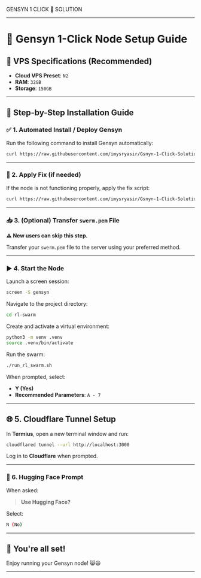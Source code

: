 GENSYN 1 CLICK 🚰 SOLUTION

---

# 🧠 Gensyn 1-Click Node Setup Guide

## 🔧 VPS Specifications (Recommended)

* **Cloud VPS Preset**: `N2`
* **RAM**: `32GB`
* **Storage**: `150GB`

---

## 🚀 Step-by-Step Installation Guide

### ✅ 1. Automated Install / Deploy Gensyn

Run the following command to install Gensyn automatically:

```bash
curl https://raw.githubusercontent.com/imysryasir/Gsnyn-1-Click-Solutions/refs/heads/main/gensyn_setup.sh | bash
```

---

### 🔧 2. Apply Fix (if needed)

If the node is not functioning properly, apply the fix script:

```bash
curl https://raw.githubusercontent.com/imysryasir/Gsnyn-1-Click-Solutions/refs/heads/main/fixgensyn.sh | bash
```

---

### 📥 3. (Optional) Transfer `swerm.pem` File

**⚠️ New users can skip this step.**

Transfer your `swerm.pem` file to the server using your preferred method.

---

### ▶️ 4. Start the Node

Launch a screen session:

```bash
screen -S gensyn
```

Navigate to the project directory:

```bash
cd rl-swarm
```

Create and activate a virtual environment:

```bash
python3 -m venv .venv
source .venv/bin/activate
```

Run the swarm:

```bash
./run_rl_swarm.sh
```

When prompted, select:

* **Y (Yes)**
* **Recommended Parameters**: `A - 7`

---

## 🌐 5. Cloudflare Tunnel Setup

In **Termius**, open a new terminal window and run:

```bash
cloudflared tunnel --url http://localhost:3000
```

Log in to **Cloudflare** when prompted.

---

### 🤖 6. Hugging Face Prompt

When asked:

> **Use Hugging Face?**

Select:

```bash
N (No)
```

---

## 🎉 You're all set!

Enjoy running your Gensyn node! 😸😃

---




